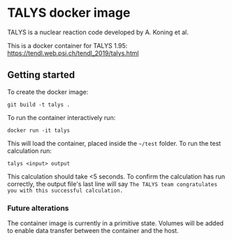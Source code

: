 # TALYS docker image

TALYS is a nuclear reaction code developed by A. Koning et al. 

This is a docker container for TALYS 1.95: 
https://tendl.web.psi.ch/tendl_2019/talys.html

## Getting started
To create the docker image: 
```
git build -t talys .
```

To run the container interactively run: 
```
docker run -it talys
```

This will load the container, placed inside the `~/test` folder. To run the test calculation run: 
```
talys <input> output
```
This calculation should take <5 seconds. To confirm the calculation has run correctly, the output file's last line will say `The TALYS team congratulates you with this successful calculation.`

### Future alterations 
The container image is currently in a primitive state. Volumes will be added to enable data transfer between the container and the host. 
